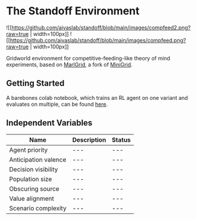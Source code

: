 # The Standoff Environment


![[https://github.com/aivaslab/standoff/blob/main/images/compfeed2.png?raw=true | width=100px]] 
![[https://github.com/aivaslab/standoff/blob/main/images/compfeed.png?raw=true | width=100px]]

Gridworld environment for competitive-feeding-like theory of mind experiments, based on [MarlGrid](https://github.com/kandouss/marlgrid), a fork of [MiniGrid](https://github.com/Farama-Foundation/gym-minigrid).


## Getting Started

A barebones colab notebook, which trains an RL agent on one variant and evaluates on multiple, can be found [here]().

## Independent Variables

| Name | Description | Status |
|---|---|---|
|Agent priority |---|---|
|Anticipation valence|---|---|
|Decision visibility|---|---|
|Population size|---|---|
|Obscuring source| ---|---|
|Value alignment|---|---|
|Scenario complexity|---|---|

